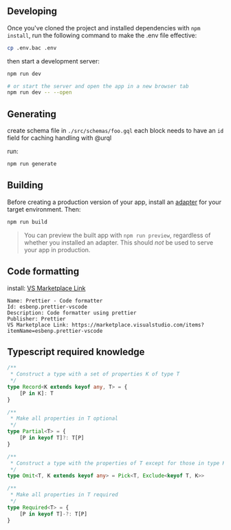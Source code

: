 ## Developing

Once you've cloned the project and installed dependencies with `npm install`, run the following command to make the .env file effective:

```sh
cp .env.bac .env
```

then start a development server:

```sh
npm run dev

# or start the server and open the app in a new browser tab
npm run dev -- --open
```

## Generating

create schema file in `./src/schemas/foo.gql`
each block needs to have an `id` field for caching handling with @urql

run:

```sh
npm run generate
```

## Building

Before creating a production version of your app, install an [adapter](https://kit.svelte.dev/docs#adapters) for your target environment. Then:

```bash
npm run build
```

> You can preview the built app with `npm run preview`, regardless of whether you installed an adapter. This should _not_ be used to serve your app in production.

## Code formatting

install: [VS Marketplace Link](https://marketplace.visualstudio.com/items?itemName=esbenp.prettier-vscode)

```text
Name: Prettier - Code formatter
Id: esbenp.prettier-vscode
Description: Code formatter using prettier
Publisher: Prettier
VS Marketplace Link: https://marketplace.visualstudio.com/items?itemName=esbenp.prettier-vscode
```

## Typescript required knowledge

```typescript
/**
 * Construct a type with a set of properties K of type T
 */
type Record<K extends keyof any, T> = {
    [P in K]: T
}

/**
 * Make all properties in T optional
 */
type Partial<T> = {
    [P in keyof T]?: T[P]
}

/**
 * Construct a type with the properties of T except for those in type K.
 */
type Omit<T, K extends keyof any> = Pick<T, Exclude<keyof T, K>>

/**
 * Make all properties in T required
 */
type Required<T> = {
    [P in keyof T]-?: T[P]
}
```
